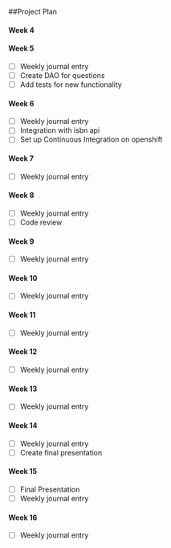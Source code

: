 ##Project Plan

#### Week 4

#### Week 5
- [ ] Weekly journal entry
- [ ] Create DAO for questions
- [ ] Add tests for new functionality
 
#### Week 6
- [ ] Weekly journal entry
- [ ] Integration with isbn api
- [ ] Set up Continuous Integration on openshift
 
#### Week 7
- [ ] Weekly journal entry
 
#### Week 8
- [ ] Weekly journal entry
- [ ] Code review
 
#### Week 9
- [ ] Weekly journal entry
 
#### Week 10
- [ ] Weekly journal entry

#### Week 11
- [ ] Weekly journal entry

#### Week 12
- [ ] Weekly journal entry

#### Week 13
- [ ] Weekly journal entry

#### Week 14
- [ ] Weekly journal entry
- [ ] Create final presentation

#### Week 15
- [ ] Final Presentation
- [ ] Weekly journal entry

#### Week 16
- [ ] Weekly journal entry
